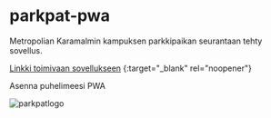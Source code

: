 # parkpat-pwa


Metropolian Karamalmin kampuksen parkkipaikan seurantaan tehty sovellus.



[Linkki toimivaan sovellukseen](https://karaparkki.fi "Linkki sovellukseen") {:target="_blank" rel="noopener"}

Asenna puhelimeesi PWA 


![parkpatlogo](https://user-images.githubusercontent.com/63448548/143406316-8ccdf0d9-045a-4a75-9a9e-b3ffc57c1e24.png)

